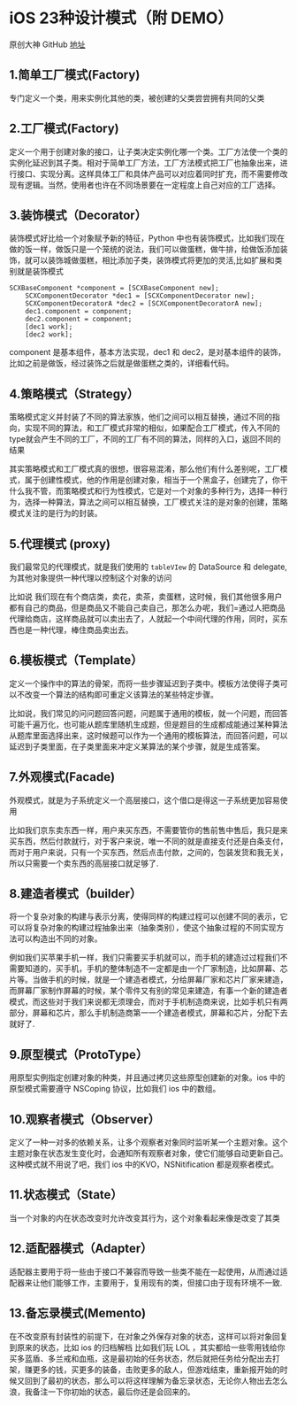 
# iOS 23种设计模式（附 DEMO）

原创大神 GitHub [地址](https://github.com/huang303513/Design-Pattern-For-iOS)

## 1.简单工厂模式(Factory)

专门定义一个类，用来实例化其他的类，被创建的父类尝尝拥有共同的父类


## 2.工厂模式(Factory)
定义一个用于创建对象的接口，让子类决定实例化哪一个类。工厂方法使一个类的实例化延迟到其子类。相对于简单工厂方法，工厂方法模式把工厂也抽象出来，进行接口、实现分离。这样具体工厂和具体产品可以对应着同时扩充，而不需要修改现有逻辑。当然，使用者也许在不同场景要在一定程度上自己对应的工厂选择。


## 3.装饰模式（Decorator）

装饰模式好比给一个对象赋予新的特征，Python 中也有装饰模式，比如我们现在做的饭一样，做饭只是一个笼统的说法，我们可以做蛋糕，做牛排，给做饭添加装饰，就可以装饰城做蛋糕，相比添加子类，装饰模式将更加的灵活,比如扩展和类别就是装饰模式

```
SCXBaseComponent *component = [SCXBaseComponent new];
    SCXComponentDecorator *dec1 = [SCXComponentDecorator new];
    SCXComponentDecoratorA *dec2 = [SCXComponentDecoratorA new];
    dec1.component = component;
    dec2.component = component;
    [dec1 work];
    [dec2 work];

```

component 是基本组件，基本方法实现，dec1 和 dec2，是对基本组件的装饰，比如之前是做饭，经过装饰之后就是做蛋糕之类的，详细看代码。


## 4.策略模式（Strategy）

策略模式定义并封装了不同的算法家族，他们之间可以相互替换，通过不同的指向，实现不同的算法，和工厂模式非常的相似，如果配合工厂模式，传入不同的type就会产生不同的工厂，不同的工厂有不同的算法，同样的入口，返回不同的结果

其实策略模式和工厂模式真的很想，很容易混淆，那么他们有什么差别呢，工厂模式，属于创建性模式，他的作用是创建对象，相当于一个黑盒子，创建完了，你干什么我不管，而策略模式和行为性模式，它是对一个对象的多种行为，选择一种行为，选择一种算法，算法之间可以相互替换，工厂模式关注的是对象的创建，策略模式关注的是行为的封装。

## 5.代理模式 (proxy)

我们最常见的代理模式，就是我们使用的 `tableVIew` 的 DataSource 和 delegate,为其他对象提供一种代理以控制这个对象的访问

比如说 我们现在有个商店类，卖花，卖茶，卖蛋糕，这时候，我们其他很多用户都有自己的商品，但是商品又不能自己卖自己，那怎么办呢，我们=通过人把商品代理给商店，这样商品就可以卖出去了，人就起一个中间代理的作用，同时，买东西也是一种代理，棒住商品卖出去。

## 6.模板模式（Template）

定义一个操作中的算法的骨架，而将一些步骤延迟到子类中。模板方法使得子类可以不改变一个算法的结构即可重定义该算法的某些特定步骤。

比如说，我们常见的问问题回答问题，问题属于通用的模板，就一个问题，而回答可能千遍万化，也可能从题库里随机生成题，但是题目的生成都成能通过某种算法从题库里面选择出来，这时候题可以作为一个通用的模板算法，而回答问题，可以延迟到子类里面，在子类里面来冲定义某算法的某个步骤，就是生成答案。

## 7.外观模式(Facade)

外观模式，就是为子系统定义一个高层接口，这个借口是得这一子系统更加容易使用

比如我们京东卖东西一样，用户来买东西，不需要管你的售前售中售后，我只是来买东西，然后付款就行，对于客户来说，唯一不同的就是直接支付还是白条支付，而对于用户来说，只有一个买东西，然后点击付款，之间的，包装发货和我无关，所以只需要一个卖东西的高层接口就足够了.

## 8.建造者模式（builder）

将一个复杂对象的构建与表示分离，使得同样的构建过程可以创建不同的表示，它可以将复杂对象的构建过程抽象出来（抽象类别），使这个抽象过程的不同实现方法可以构造出不同的对象。

例如我们买苹果手机一样，我们只需要买手机就可以，而手机的建造过过程我们不需要知道的，买手机，手机的整体制造不一定都是由一个厂家制造，比如屏幕、芯片等。当做手机的时候，就是一个建造者模式，分给屏幕厂家和芯片厂家来建造，而屏幕厂家制作屏幕的时候，某个零件又有别的常见来建造，有事一个新的建造者模式，而这些对于我们来说都无须理会，而对于手机制造商来说，比如手机只有两部分，屏幕和芯片，那么手机制造商第一一个建造者模式，屏幕和芯片，分配下去就好了.

## 9.原型模式（ProtoType）

用原型实例指定创建对象的种类，并且通过拷贝这些原型创建新的对象。ios 中的原型模式需要遵守 NSCoping 协议，比如我们 ios 中的数组。

## 10.观察者模式（Observer）
定义了一种一对多的依赖关系，让多个观察者对象同时监听某一个主题对象。这个主题对象在状态发生变化时，会通知所有观察者对象，使它们能够自动更新自己。这种模式就不用说了吧，我们 ios 中的KVO，NSNitification 都是观察者模式。

## 11.状态模式（State）

当一个对象的内在状态改变时允许改变其行为，这个对象看起来像是改变了其类

## 12.适配器模式（Adapter）

适配器主要用于将一些由于接口不兼容而导致一些类不能在一起使用，从而通过适配器来让他们能够工作，主要用于，复用现有的类，但接口由于现有环境不一致.

## 13.备忘录模式(Memento)

在不改变原有封装性的前提下，在对象之外保存对象的状态，这样可以将对象回复到原来的状态，比如 ios 的归档解档
比如我们玩 LOL ，其实都给一些零用钱给你买多蓝盾、多兰戒和血瓶，这是最初始的任务状态，然后就把任务给分配出去打架，赚更多的钱，买更多的装备，击败更多的敌人，但游戏结束，重新报开始的时候又回到了最初的状态，那么可以将这样理解为备忘录状态，无论你人物出去怎么浪，我备注一下你初始的状态，最后你还是会回来的。



